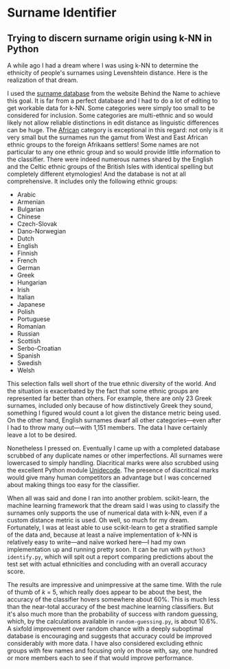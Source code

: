 # Surname Identifier
## Trying to discern surname origin using k-NN in Python

A while ago I had a dream where I was using k-NN to determine the ethnicity of
people's surnames using Levenshtein distance. Here is the realization of that
dream.

I used the [surname database](https://surnames.behindthename.com) from the
website Behind the Name to achieve this goal. It is far from a perfect
database and I had to do a lot of editing to get workable data for k-NN. Some
categories were simply too small to be considered for inclusion. Some
categories are multi-ethnic and so would likely not allow reliable distinctions
in edit distance as linguistic differences can be huge. The
[African](https://surnames.behindthename.com/names/usage/african) category is
exceptional in this regard: not only is it very small but the surnames run the
gamut from West and East African ethnic groups to the foreign Afrikaans
settlers! Some names are not particular to any one ethnic group and so would
provide little information to the classifier. There were indeed numerous names
shared by the English and the Celtic ethnic groups of the British Isles with
identical spelling but completely different etymologies! And the database is
not at all comprehensive. It includes only the following ethnic groups:

* Arabic
* Armenian
* Bulgarian
* Chinese
* Czech-Slovak
* Dano-Norwegian
* Dutch
* English
* Finnish
* French
* German
* Greek
* Hungarian
* Irish
* Italian
* Japanese
* Polish
* Portuguese
* Romanian
* Russian
* Scottish
* Serbo-Croatian
* Spanish
* Swedish
* Welsh

This selection falls well short of the true ethnic diversity of the world. And
the situation is exacerbated by the fact that some ethnic groups are
represented far better than others. For example, there are only 23 Greek
surnames, included only because of how distinctively Greek they sound,
something I figured would count a lot given the distance metric being used. On
the other hand, English surnames dwarf all other categories—even after I had to
throw many out—with 1,151 members. The data I have certainly leave a lot to be
desired.

Nonetheless I pressed on. Eventually I came up with a completed database
scrubbed of any duplicate names or other imperfections. All surnames were
lowercased to simply handling. Diacritical marks were also scrubbed using the
excellent Python module [Unidecode](https://pypi.org/project/Unidecode/). The
presence of diacritical marks would give many human competitors an advantage
but I was concerned about making things too easy for the classifier.

When all was said and done I ran into another problem. scikit-learn, the
machine learning framework that the dream said I was using to classify the
surnames only supports the use of numerical data with k-NN, even if a custom
distance metric is used. Oh well, so much for my dream. Fortunately, I was at
least able to use scikit-learn to get a stratified sample of the data and,
because at least a naïve implementation of k-NN is relatively easy to
write—and naïve worked here—I had my own implementation up and running pretty
soon. It can be run with `python3 identify.py`, which will spit out a report
comparing predictions about the test set with actual ethnicities and
concluding with an overall accuracy score.

The results are impressive and unimpressive at the same time. With the rule of
thumb of *k* = 5, which really does appear to be about the best, the accuracy
of the classifier hovers somewhere about 60%. This is much less than the
near-total accuracy of the best machine learning classifiers. But it's also
much more than the probability of success with random guessing, which, by the
calculations available in `random-guessing.py`, is about 10.6%. A sixfold
improvement over random chance with a deeply suboptimal database is
encouraging and suggests that accuracy could be improved considerably with
more data. I have also considered excluding ethnic groups with few names and
focusing only on those with, say, one hundred or more members each to see if
that would improve performance.
